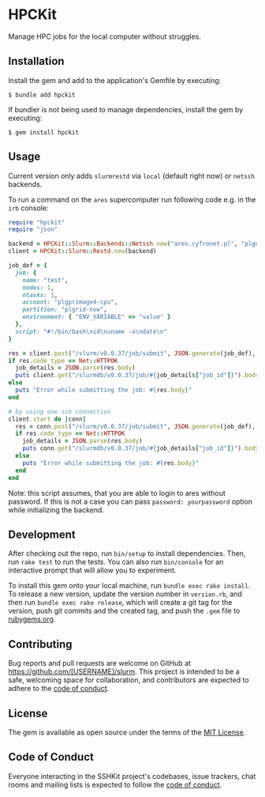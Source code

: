 # HPCKit

Manage HPC jobs for the local computer without struggles.

## Installation

Install the gem and add to the application's Gemfile by executing:

    $ bundle add hpckit

If bundler is not being used to manage dependencies, install the gem by executing:

    $ gem install hpckit

## Usage

Current version only adds `slurmrestd` via `local` (default right now) or `netssh`
backends.

To run a command on the `ares` supercomputer run following code e.g. in the
`irb` console:

```ruby
require "hpckit"
require "json"

backend = HPCKit::Slurm::Backends::Netssh.new("ares.cyfronet.pl", "plgusername")
client = HPCKit::Slurm::Restd.new(backend)

job_def = {
  job: {
    name: "test",
    nodes: 1,
    ntasks: 1,
    account: "plgprimage4-cpu",
    partition: "plgrid-now",
    environment: { "ENV_VARIABLE" => "value" }
  },
  script: "#!/bin/bash\nid\nuname -a\ndate\n"
}

res = client.post("/slurm/v0.0.37/job/submit", JSON.generate(job_def), "Content-Type": "application/json")
if res.code_type == Net::HTTPOK
  job_details = JSON.parse(res.body)
  puts client.get("/slurmdb/v0.0.37/job/#{job_details["job_id"]}").body
else
  puts "Error while submitting the job: #{res.body}"
end

# by using one ssh connection
client.start do |conn|
  res = conn.post("/slurm/v0.0.37/job/submit", JSON.generate(job_def), "Content-Type": "application/json")
  if res.code_type == Net::HTTPOK
    job_details = JSON.parse(res.body)
    puts conn.get("/slurmdb/v0.0.37/job/#{job_details["job_id"]}").body
  else
    puts "Error while submitting the job: #{res.body}"
  end
end
```
Note: this script assumes, that you are able to login to ares without password.
If this is not a case you can pass `password: yourpassword` option while
initializing the backend.

## Development

After checking out the repo, run `bin/setup` to install dependencies. Then, run `rake test` to run the tests. You can also run `bin/console` for an interactive prompt that will allow you to experiment.

To install this gem onto your local machine, run `bundle exec rake install`. To release a new version, update the version number in `version.rb`, and then run `bundle exec rake release`, which will create a git tag for the version, push git commits and the created tag, and push the `.gem` file to [rubygems.org](https://rubygems.org).

## Contributing

Bug reports and pull requests are welcome on GitHub at https://github.com/[USERNAME]/slurm. This project is intended to be a safe, welcoming space for collaboration, and contributors are expected to adhere to the [code of conduct](https://github.com/[USERNAME]/slurm/blob/main/CODE_OF_CONDUCT.md).

## License

The gem is available as open source under the terms of the [MIT License](https://opensource.org/licenses/MIT).

## Code of Conduct

Everyone interacting in the SSHKit project's codebases, issue trackers, chat rooms and mailing lists is expected to follow the [code of conduct](https://github.com/[USERNAME]/slurm/blob/main/CODE_OF_CONDUCT.md).
